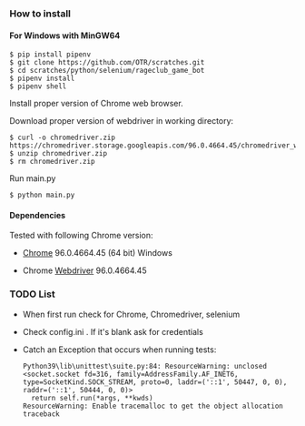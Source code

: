 ### How to install

#### For Windows with MinGW64
    $ pip install pipenv
    $ git clone https://github.com/OTR/scratches.git
    $ cd scratches/python/selenium/rageclub_game_bot
    $ pipenv install
    $ pipenv shell

Install proper version of Chrome web browser.


Download proper version of webdriver in working directory:

    $ curl -o chromedriver.zip https://chromedriver.storage.googleapis.com/96.0.4664.45/chromedriver_win32.zip
    $ unzip chromedriver.zip
    $ rm chromedriver.zip

Run main.py

    $ python main.py

#### Dependencies

Tested with following Chrome version:

* [Chrome](https://www.google.com/intl/en_us/chrome/) 96.0.4664.45 (64 bit) 
  Windows
  
* Chrome [Webdriver](https://chromedriver.storage.googleapis.com/index.html?path=96.0.4664.45/) 96.0.4664.45

### TODO List

* When first run check for Chrome, Chromedriver, selenium

* Check config.ini . If it's blank ask for credentials

* Catch an Exception that occurs when running tests:
  
      Python39\lib\unittest\suite.py:84: ResourceWarning: unclosed <socket.socket fd=316, family=AddressFamily.AF_INET6, type=SocketKind.SOCK_STREAM, proto=0, laddr=('::1', 50447, 0, 0), raddr=('::1', 50444, 0, 0)>
        return self.run(*args, **kwds)
      ResourceWarning: Enable tracemalloc to get the object allocation traceback